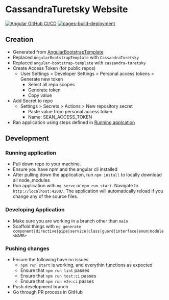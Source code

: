 # CassandraTuretsky Website
[![Angular GitHub CI/CD](https://github.com/seanmcnamee/CassandraTuretsky/actions/workflows/cd.yaml/badge.svg)](https://github.com/seanmcnamee/CassandraTuretsky/actions/workflows/cd.yaml)
[![pages-build-deployment](https://github.com/seanmcnamee/CassandraTuretsky/actions/workflows/pages/pages-build-deployment/badge.svg)](https://github.com/seanmcnamee/CassandraTuretsky/actions/workflows/pages/pages-build-deployment)

## Creation

- Generated from [AngularBootstrapTemplate](https://github.com/seanmcnamee/AngularBootstrapTemplate)
- Replaced `AngularBootstrapTemplate` with `CassandraTuretsky`
- Replaced `angular-bootstrap-template` with `cassandra-turetsky`
- Create Access Token (for public repos)
    - User Settings > Developer Settings > Personal access tokens > Generate new token
	    - Select all repo scopes
	    - Generate token
	    - Copy value
- Add Secret to repo
    - Settings > Secrets > Actions > New repository secret
        - Paste value from personal access token
	    - Name: SEAN_ACCESS_TOKEN
- Ran application using steps defined in [Running applcation](#running-application)

## Development

### Running application
- Pull down repo to your machine.
- Ensure you have npm and the angular cli installed
- After pulling down the application, run `npm install` to locally download all node_modules
- Run application with `ng serve` or `npm run start`. Navigate to `http://localhost:4200/`. The application will automatically reload if you change any of the source files.

### Developing Application

- Make sure you are working in a branch other than `main`
- Scaffold things with `ng generate component|directive|pipe|service|class|guard|interface|enum|module <NAME>`

### Pushing changes

- Ensure the following have no issues
   - `npm run start` is working, and everythin functions as expected
   - Ensure that `npm run lint` passes
   - Ensure that `npm run test:ci` passes
   - Ensure that `npm run e2e:ci` passes
- Push development branch
- Go through PR process in GitHub